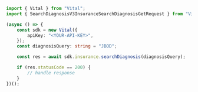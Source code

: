 <!-- Start SDK Example Usage -->


```typescript
import { Vital } from "Vital";
import { SearchDiagnosisV3InsuranceSearchDiagnosisGetRequest } from "Vital/dist/sdk/models/operations";

(async () => {
    const sdk = new Vital({
        apiKey: "<YOUR-API-KEY>",
    });
    const diagnosisQuery: string = "JBOD";

    const res = await sdk.insurance.searchDiagnosis(diagnosisQuery);

    if (res.statusCode == 200) {
        // handle response
    }
})();

```
<!-- End SDK Example Usage -->